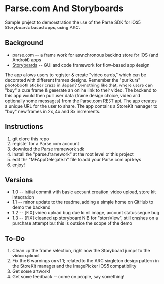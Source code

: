 Parse.com And Storyboards
=========================

Sample project to demonstration the use of the Parse SDK for iOS5 Storyboards based apps, using ARC.


Background
----------

* [parse.com](http://parse.com/) -- a frame work for asynchronous backing store for iOS (and Android) apps
* [Storyboards](http://https://developer.apple.com/technologies/ios5/) -- GUI and code framework for flow-based app design

The app allows users to register & create "video cards," which can be decorated with different frames designs. Remember the "purikura" photobooth sticker craze in Japan? Something like that, where users can "buy" a cute frame & generate an online link to their video. The backend to this app would then pull user data (frame design choice, video and optionally some messages) from the Parse.com REST api. The app creates a unique URL for the user to share. The app contains a StoreKit manager to "buy" new frames in 2x, 4x and 8x increments.


Instructions
------------

1. git clone this repo
2. register for a Parse.com account
3. download the Parse framework sdk
4. install the "parse.framework" at the root level of this project
5. edit the "MFAppDelegate.h" file to add your Parse.com api keys
6. enjoy!


Versions
--------

* 1.0 -- initial commit with basic account creation, video upload, store kit integration
* 1.1 -- minor update to the readme, adding a simple home on GitHub to demo the backend
* 1.2 -- [FIX] video upload bug due to nil image, account status segue bug
* 1.3 -- [FIX] cleaned up storyboard NIB for "storeView", still crashes on a purchase attempt but this is outside the scope of the demo


To-Do
-----

1. Clean up the frame selection, right now the Storyboard jumps to the video upload
2. Fix the 6 warnings on v1.1; related to the ARC singleton design pattern in the StoreKit manager and the ImagePicker iOS5 compatibility
3. Get some artwork!
4. Get some feedback -- come on people, say something!




